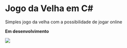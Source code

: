Jogo da Velha em C#
==========================

Simples jogo da velha com a possibilidade de jogar online


<b>Em desenvolvimento</b>

<img src="http://albertomonteiro.net/aplicacao/example.png" />